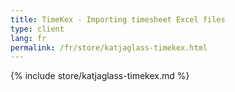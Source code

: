 ```yaml
---
title: TimeKex - Importing timesheet Excel files
type: client
lang: fr
permalink: /fr/store/katjaglass-timekex.html
---
```


{% include store/katjaglass-timekex.md %}
